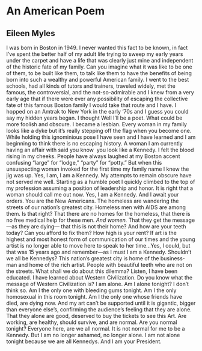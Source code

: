 # An American Poem
## Eileen Myles
I was born in Boston in
1949\. I never wanted
this fact to be known, in
fact I’ve spent the better
half of my adult life
trying to sweep my early
years under the carpet
and have a life that
was clearly just mine
and independent of
the historic fate of
my family. Can you
imagine what it was
like to be one of them,
to be built like them,
to talk like them
to have the benefits
of being born into such
a wealthy and powerful
American family. I went
to the best schools,
had all kinds of tutors
and trainers, traveled
widely, met the famous,
the controversial, and
the not-so-admirable
and I knew from
a very early age that
if there were ever any
possibility of escaping
the collective fate of this famous
Boston family I would
take that route and
I have. I hopped
on an Amtrak to New
York in the early
‘70s and I guess
you could say
my hidden years
began. I thought
Well I’ll be a poet.
What could be more
foolish and obscure.
I became a lesbian.
Every woman in my
family looks like
a dyke but it’s really
stepping off the flag
when you become one.
While holding this ignominious
pose I have seen and
I have learned and
I am beginning to think
there is no escaping
history. A woman I
am currently having
an affair with said
you know  you look
like a Kennedy. I felt
the blood rising in my
cheeks. People have
always laughed at
my Boston accent
confusing “large” for
“lodge,” “party”
for “potty.” But
when this unsuspecting
woman invoked for
the first time my
family name
I knew the jig
was up. Yes, I am,
I am a Kennedy.
My attempts to remain
obscure have not served
me well. Starting as
a humble poet I
quickly climbed to the
top of my profession
assuming a position of
leadership and honor.
It is right that a
woman should call
me out now. Yes,
I am a Kennedy.
And I await
your orders.
You are the New Americans.
The homeless are wandering
the streets of our nation’s
greatest city. Homeless
men with AIDS are among
them. Is that right?
That there are no homes
for the homeless, that
there is no free medical
help for these men. _And women._
That they get the message
—as they are dying—
that this is not their home?
And how are your
teeth today? Can
you afford to fix them?
How high is your rent?
If art is the highest
and most honest form
of communication of
our times and the young
artist is no longer able
to move here to speak
to her time…Yes, I could,
but that was 15 years ago
and remember—as I must
I am a Kennedy.
Shouldn’t we all be Kennedys?
This nation’s greatest city
is home of the business-
man and home of the
rich artist. People with
beautiful teeth who are not
on the streets. What shall
we do about this dilemma?
Listen, I have been educated.
I have learned about Western
Civilization. Do you know
what the message of Western
Civilization is? I am alone.
Am I alone tonight?
I don’t think so. Am I
the only one with bleeding gums
tonight. Am I the only
homosexual in this room
tonight. Am I the only
one whose friends have
died, are dying now.
And my art can’t
be supported until it is
gigantic, bigger than
everyone else’s, confirming
the audience’s feeling that they are
alone. That they alone
are good, deserved
to buy the tickets
to see this Art.
Are working,
are healthy, should
survive, and are
normal. Are you
normal tonight? Everyone
here, are we all normal.
It is not normal for
me to be a Kennedy.
But I am no longer
ashamed, no longer
alone. I am not
alone tonight because
we are all Kennedys.
And I am your President.